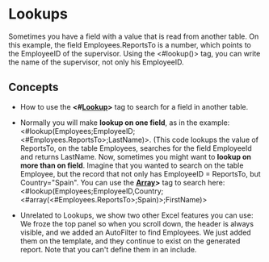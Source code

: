 # Lookups

Sometimes you have a field with a value that is read from another table.
On this example, the field Employees.ReportsTo is a number, which points
to the EmployeeID of the supervisor. Using the \<\#lookup()\> tag, you
can write the name of the supervisor, not only his EmployeeID.

## Concepts

- How to use the **\<\#[Lookup](https://download.tmssoftware.com/flexcel/doc/vcl/guides/reports-tag-reference.html#lookup)\>** tag to search for a field in another
  table.

- Normally you will make **lookup on one field**, as in the example:
  \<\#lookup(Employees;EmployeeID;\<\#Employees.ReportsTo\>;LastName)\>.
  (This code lookups the value of ReportsTo, on the table Employees,
  searches for the field EmployeeId and returns LastName. Now,
  sometimes you might want to **lookup on more than on field**.
  Imagine that you wanted to search on the table Employee, but the
  record that not only has EmployeeID = ReportsTo, but
  Country=\"Spain\". You can use the **[Array](https://download.tmssoftware.com/flexcel/doc/vcl/guides/reports-tag-reference.html#array)\>** tag to search here:
  \<\#lookup(Employees;EmployeeID,Country;\<\#array(\<\#Employees.ReportsTo\>;Spain)\>;FirstName)\>

- Unrelated to Lookups, we show two other Excel features you can use:
  We froze the top panel so when you scroll down, the header is
  always visible, and we added an AutoFilter to find Employees. We
  just added them on the template, and they continue to exist on the
  generated report. Note that you can\'t define them in an include.
